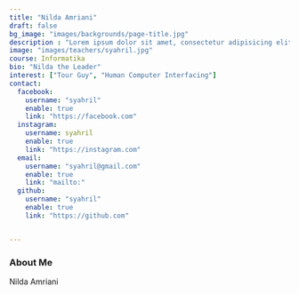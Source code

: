```yaml
---
title: "Nilda Amriani"
draft: false
bg_image: "images/backgrounds/page-title.jpg"
description : "Lorem ipsum dolor sit amet, consectetur adipisicing elit, sed do eiusmod tempor incididunt ut labore. dolore magna aliqua. Ut enim ad minim veniam, quis nostrud."
image: "images/teachers/syahril.jpg"
course: Informatika
bio: "Nilda the Leader"
interest: ["Tour Guy", "Human Computer Interfacing"]
contact:
  facebook:
    username: "syahril"
    enable: true
    link: "https://facebook.com"
  instagram:
    username: syahril
    enable: true
    link: "https://instagram.com"
  email: 
    username: "syahril@gmail.com"
    enable: true
    link: "mailto:"
  github:
    username: "syahril" 
    enable: true
    link: "https://github.com"


---
```


### About Me

Nilda Amriani